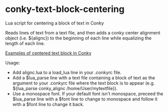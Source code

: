 # conky-text-block-centering
Lua script for centering a block of text in Conky

Reads lines of text from a text file, and then adds a conky center
alignment object (i.e. ${alignc}) to the beginning of each line
while equalizing the length of each line.

[Examples of centered text block in Conky](images/ConkyCentering2.png)

Usage:
- Add alignc.lua to a load_lua line in your .conkyrc file.
- Add a $lua_parse line with a text file containing a block of
  text as the argument to your .conkyrc file where the text block
  is to appear (e.g. ${lua_parse conky_alignc /home/User/mytextfile}).
- Use a monospace font. If your default font isn't monospace,
  preceed the $lua_parse line with a $font line to change to
  monospace and follow it with a $font line to change it back.
